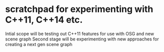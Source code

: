 # scratchpad for experimenting with C++11, C++14 etc.
Intial scope will be testing out C++11 features for use with OSG and new scene graph
Second stage will be experimenting with new approaches for creating a next gen scene graph


